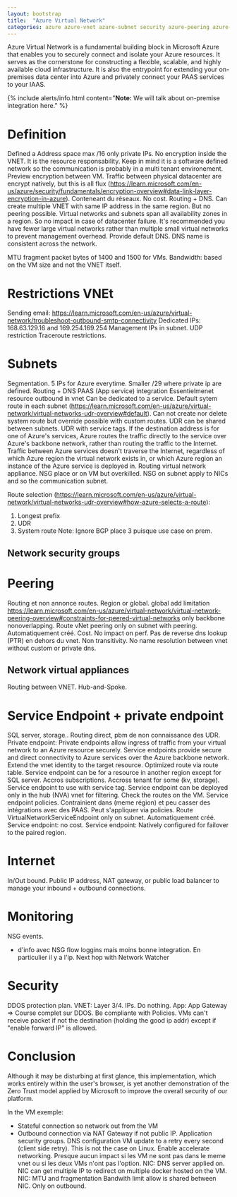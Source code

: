 ```yaml
---
layout: bootstrap
title:  "Azure Virtual Network"
categories: azure azure-vnet azure-subnet security azure-peering azure-routing
---
```

Azure Virtual Network is a fundamental building block in Microsoft Azure that enables you to securely connect and isolate your Azure resources. It serves as the cornerstone for constructing a flexible, scalable, and highly available cloud infrastructure. It is also the entrypoint for extending your on-premises data center into Azure and privately connect your PAAS services to your IAAS.

{% include alerts/info.html content="**Note:** We will talk about on-premise integration here." %}

# Definition

Defined a Address space max /16 only private IPs.
No encryption inside the VNET. It is the resource responsability. Keep in mind it is a software defined network so the communication is probably in a multi tenant environement. Preview encryption between VM. Traffic between physical datacenter are encrypt natively, but this is all flux (https://learn.microsoft.com/en-us/azure/security/fundamentals/encryption-overview#data-link-layer-encryption-in-azure).
Conteneant du réseaux.
No cost.
Routing + DNS.
Can create multiple VNET with same IP address in the same region. But no peering possible.
Virtual networks and subnets span all availability zones in a region. So no impact in case of datacenter failure.
It's recommended you have fewer large virtual networks rather than multiple small
virtual networks to prevent management overhead.
Provide default DNS.
DNS name is consistent across the network.

MTU fragment packet bytes of 1400 and 1500 for VMs.
Bandwidth: based on the VM size and not the VNET itself.

# Restrictions VNEt

Sending email: https://learn.microsoft.com/en-us/azure/virtual-network/troubleshoot-outbound-smtp-connectivity
Dedicated IPs: 168.63.129.16 and 169.254.169.254
Management IPs in subnet.
UDP restriction
Traceroute restrictions.

# Subnets

Segmentation.
5 IPs for Azure everytime. Smaller /29
where private ip are defined.
Routing + DNS
PAAS (App service) integration Essentielmenet resource outbound in vnet
Can be dedicated to a service.
Default sytem route in each subnet (https://learn.microsoft.com/en-us/azure/virtual-network/virtual-networks-udr-overview#default). Can not create nor delete system route but override possible with custom routes.
UDR can be shared between subnets.
UDR with service tags.
If the destination address is for one of Azure's services, Azure routes the
traffic directly to the service over Azure's backbone network, rather than routing
the traffic to the Internet. Traffic between Azure services doesn't traverse the
Internet, regardless of which Azure region the virtual network exists in, or which
Azure region an instance of the Azure service is deployed in.
Routing virtual network appliance.
NSG place or on VM but overkilled.
NSG on subnet apply to NICs and so the communication subnet.

Route selection (https://learn.microsoft.com/en-us/azure/virtual-network/virtual-networks-udr-overview#how-azure-selects-a-route):
1. Longest prefix
2. UDR
4. System route
Note: Ignore BGP place 3 puisque use case on prem.



## Network security groups

# Peering

Routing et non annonce routes.
Region or global.
global add limitation https://learn.microsoft.com/en-us/azure/virtual-network/virtual-network-peering-overview#constraints-for-peered-virtual-networks
only backbone
nonoverlapping.
Route vNet peering only on subnet with peering. Automatiquement créé.
Cost.
No impact on perf.
Pas de reverse dns lookup (PTR) en dehors du vnet.
Non transitivity.
No name resolution between vnet without custom or private dns.

## Network virtual appliances

Routing between VNET.
Hub-and-Spoke.

# Service Endpoint + private endpoint

SQL server, storage..
Routing direct, pbm de non connaissance des UDR.
Private endpoint: Private endpoints allow ingress of traffic from your virtual network to an Azure resource
securely.
Service endpoints provide secure and direct connectivity to Azure services over the
Azure backbone network. Extend the vnet identity to the target resource. Optimized route via route table.
Service endpoint can be for a resource in another region except for SQL server. Accros subscriptions. Accross tenant for some (kv, storage).
Service endpoint to use with service tag.
Service endpoint can be deployed only in the hub (NVA) vnet for filtering.
Check the routes on the VM.
Service endpoint policies. Contrainient dans (meme région) et peu casser des intégrations avec des PAAS. Peut s'appliquer via policies.
Route VirtualNetworkServiceEndpoint only on subnet. Automatiquement créé.
Service endpoint: no cost.
Service endpoint: Natively configured for failover to the paired region.

# Internet

In/Out bound.
Public IP address, NAT gateway, or public load balancer to manage your inbound + outbound connections.


# Monitoring

NSG events.
+ d'info avec NSG flow loggins mais moins bonne integration. En particulier il y a l'ip.
Next hop with Network Watcher

# Security

DDOS protection plan.
 VNET: Layer 3/4. IPs. Do nothing.
 App: App Gateway
 => Course complet sur DDOS.
Be compliante with Policies.
VMs can't receive packet if not the destination (holding the good ip addr) except if "enable forward IP" is allowed.

# Conclusion

Although it may be disturbing at first glance, this implementation, which works entirely within the user's browser, is yet another demonstration of the Zero Trust model applied by Microsoft to improve the overall security of our platform.


In the VM exemple:
- Stateful connection so network out from the VM
- Outbound connection via NAT Gateway if not public IP.
Application security groups.
DNS configuration VM update to a retry every second (client side retry). This is not the case on Linux.
Enable accelerate networking. Presque aucun impact si les VM ne sont pas dans le meme vnet ou si les deux VMs n'ont pas l'option.
NIC: DNS server applied on.
NIC can get multiple IP to redirect on multiple docker hosted on the VM.
NIC: MTU and fragmentation
Bandwith limit allow is shared between NIC. Only on outbound.
